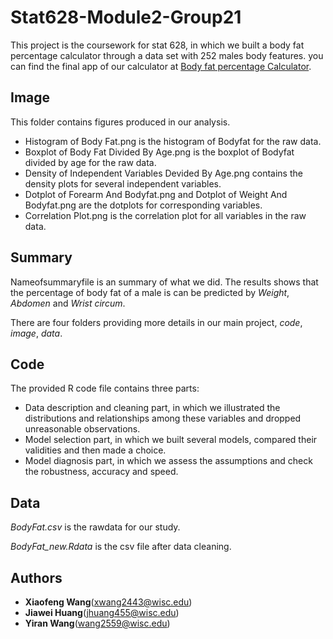 # Stat628-Module2-Group21
This project is the coursework for stat 628, in which we built a body fat percentage calculator through a data set with 252 males body features. you can find the final app of our calculator at [Body fat percentage Calculator](https://jiawei98.shinyapps.io/BodyFatUI/).

## Image
This folder contains figures produced in our analysis.

* Histogram of Body Fat.png is the histogram of Bodyfat for the raw data.
* Boxplot of Body Fat Divided By Age.png is the boxplot of Bodyfat divided by age for the raw data.
* Density of Independent Variables Devided By Age.png contains the density plots for several independent variables.
* Dotplot of Forearm And Bodyfat.png and Dotplot of Weight And Bodyfat.png are the dotplots for corresponding variables.
* Correlation Plot.png is the correlation plot for all variables in the raw data.

## Summary
Nameofsummaryfile is an summary of what we did. The results shows that the percentage of body fat of a male is can be predicted by *Weight*, *Abdomen* and *Wrist circum*.

There are four folders providing more details in our main project, *code*, *image*, *data*.

## Code
The provided R code file contains three parts:

* Data description and cleaning part, in which we illustrated the distributions and relationships among these variables and dropped unreasonable observations.
* Model selection part, in which we built several models, compared their validities and then made a choice.
* Model diagnosis part, in which we assess the assumptions and check the robustness, accuracy and speed.


## Data
*BodyFat.csv* is the rawdata for our study.

*BodyFat_new.Rdata* is the csv file after data cleaning.

## Authors
* **Xiaofeng Wang**(xwang2443@wisc.edu)
* **Jiawei Huang**(jhuang455@wisc.edu)
* **Yiran Wang**(wang2559@wisc.edu)
